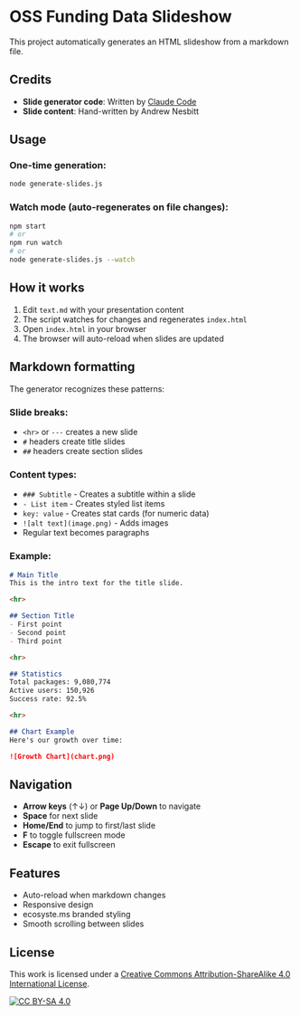 # OSS Funding Data Slideshow

This project automatically generates an HTML slideshow from a markdown file.

## Credits

- **Slide generator code**: Written by [Claude Code](https://claude.ai/code)
- **Slide content**: Hand-written by Andrew Nesbitt

## Usage

### One-time generation:
```bash
node generate-slides.js
```

### Watch mode (auto-regenerates on file changes):
```bash
npm start
# or
npm run watch
# or
node generate-slides.js --watch
```

## How it works

1. Edit `text.md` with your presentation content
2. The script watches for changes and regenerates `index.html`
3. Open `index.html` in your browser
4. The browser will auto-reload when slides are updated

## Markdown formatting

The generator recognizes these patterns:

### Slide breaks:
- `<hr>` or `---` creates a new slide
- `#` headers create title slides
- `##` headers create section slides

### Content types:
- `### Subtitle` - Creates a subtitle within a slide
- `- List item` - Creates styled list items
- `key: value` - Creates stat cards (for numeric data)
- `![alt text](image.png)` - Adds images
- Regular text becomes paragraphs

### Example:
```markdown
# Main Title
This is the intro text for the title slide.

<hr>

## Section Title
- First point
- Second point
- Third point

<hr>

## Statistics
Total packages: 9,080,774
Active users: 150,926
Success rate: 92.5%

<hr>

## Chart Example
Here's our growth over time:

![Growth Chart](chart.png)
```

## Navigation

- **Arrow keys** (↑↓) or **Page Up/Down** to navigate
- **Space** for next slide
- **Home/End** to jump to first/last slide
- **F** to toggle fullscreen mode
- **Escape** to exit fullscreen

## Features

- Auto-reload when markdown changes
- Responsive design
- ecosyste.ms branded styling
- Smooth scrolling between slides

## License

This work is licensed under a [Creative Commons Attribution-ShareAlike 4.0 International License](http://creativecommons.org/licenses/by-sa/4.0/).

[![CC BY-SA 4.0](https://licensebuttons.net/l/by-sa/4.0/88x31.png)](http://creativecommons.org/licenses/by-sa/4.0/)